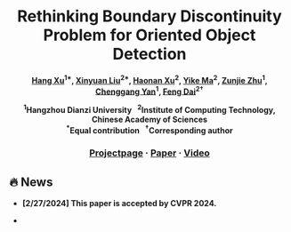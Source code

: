 <div align="center">

# <b>Rethinking Boundary Discontinuity Problem for Oriented Object Detection

[Hang Xu](https://hangxu-cv.github.io/)<sup>1*</sup>, [Xinyuan Liu](https://scholar.google.com/citations?user=eXwizz8AAAAJ&hl=zh-CN)<sup>2*</sup>, [Haonan Xu](https://scholar.google.com/citations?user=Up_a2VAAAAAJ&hl=zh-CN)<sup>2</sup>, [Yike Ma](http://www.ict.cas.cn/sourcedb_ict_cas/cn/jssrck/201511/t20151119_4470413.html)<sup>2</sup>, [Zunjie Zhu](http://iipl.net.cn/index/team_details/id/129.aspx)<sup>1</sup>, [Chenggang Yan](https://auto.hdu.edu.cn/2019/0621/c3803a96028/page.htm)<sup>1</sup>, [Feng Dai](http://www.ict.cas.cn/sourcedb_ict_cas/cn/jssrck/201404/t20140422_4096774.html)<sup>2†</sup>

<p><sup>1</sup>Hangzhou Dianzi University &nbsp;&nbsp;<sup>2</sup>Institute of Computing Technology, Chinese Academy of Sciences
<br><sup>*</sup>Equal contribution &nbsp;&nbsp;<sup>&dagger;</sup>Corresponding author<p>

### [Projectpage](https://shunyuanzheng.github.io/GPS-Gaussian) · [Paper](https://arxiv.org/pdf/2312.02155.pdf) · [Video](https://youtu.be/TBIekcqt0j0)

</div>

## :fire: News
- **[2/27/2024]** This paper is accepted by CVPR 2024.

- 
